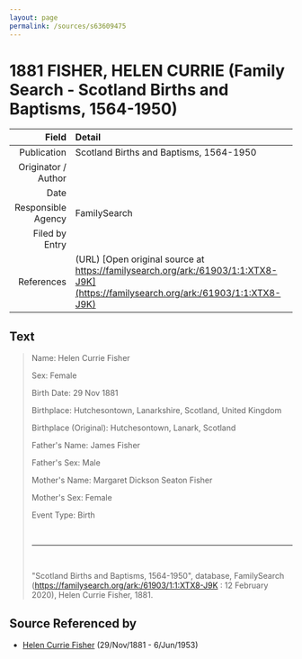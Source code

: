 ```yaml
---
layout: page
permalink: /sources/s63609475
---
```


# 1881 FISHER, HELEN CURRIE (Family Search - Scotland Births and Baptisms, 1564-1950)

Field | Detail
---:|:---
Publication | Scotland Births and Baptisms, 1564-1950
Originator / Author | 
Date | 
Responsible Agency | FamilySearch
Filed by Entry | 
References | (URL) [Open original source at https://familysearch.org/ark:/61903/1:1:XTX8-J9K](https://familysearch.org/ark:/61903/1:1:XTX8-J9K)

## Text

> Name: Helen Currie Fisher
>
> Sex: Female
>
> Birth Date: 29 Nov 1881
>
> Birthplace: Hutchesontown, Lanarkshire, Scotland, United Kingdom
>
> Birthplace (Original): Hutchesontown, Lanark, Scotland
>
> Father's Name: James Fisher
>
> Father's Sex: Male
>
> Mother's Name: Margaret Dickson Seaton Fisher
>
> Mother's Sex: Female
>
> Event Type: Birth
>
> <br/>
>
> ---
>
> <br/>
>
> "Scotland Births and Baptisms, 1564-1950", database, FamilySearch (https://familysearch.org/ark:/61903/1:1:XTX8-J9K : 12 February 2020), Helen Currie Fisher, 1881.
>

## Source Referenced by

* [Helen Currie Fisher](../people/@18426904@-helen-currie-fisher-b1881-11-29-d1953-6-6.md) (29/Nov/1881 - 6/Jun/1953)
